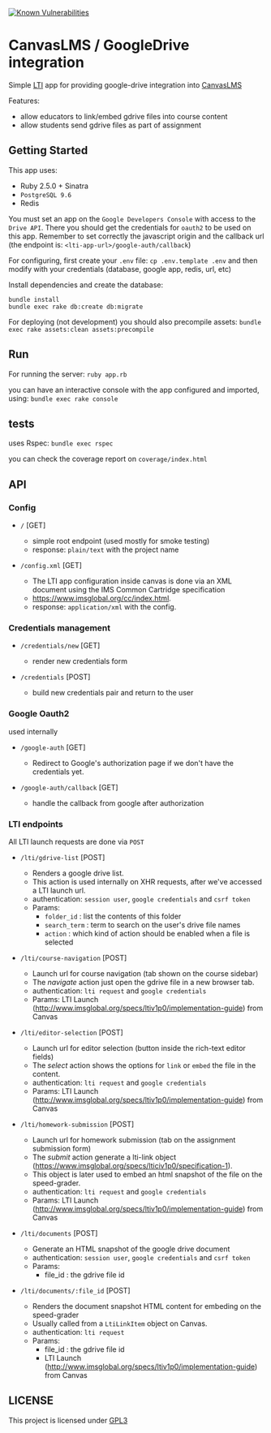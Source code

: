 [![Known Vulnerabilities](https://snyk.io/test/github/learningtapestry/canvas-google-drive-connector/badge.svg?targetFile=Gemfile.lock)](https://snyk.io/test/github/learningtapestry/canvas-google-drive-connector?targetFile=Gemfile.lock)

# CanvasLMS / GoogleDrive integration

Simple [LTI](http://www.imsglobal.org/activity/learning-tools-interoperability) app for providing google-drive integration into [CanvasLMS](http://canvaslms.com/)

Features:
- allow educators to link/embed gdrive files into course content
- allow students send gdrive files as part of assignment

## Getting Started

This app uses:
* Ruby 2.5.0 + Sinatra
* `PostgreSQL 9.6`
* Redis

You must set an app on the `Google Developers Console` with access to the `Drive API`.
There you should get the credentials for `oauth2` to be used on this app.
Remember to set correctly the javascript origin and the callback url (the endpoint is: `<lti-app-url>/google-auth/callback`)

For configuring, first create your `.env` file:  `cp .env.template .env`
and then modify with your credentials (database, google app, redis, url, etc)

Install dependencies and create the database:
```
bundle install
bundle exec rake db:create db:migrate
```

For deploying (not development) you should also precompile assets:
`bundle exec rake assets:clean assets:precompile`

## Run

For running the server:
`ruby app.rb`

you can have an interactive console with the app configured and imported, using:
`bundle exec rake console`

## tests

uses Rspec: `bundle exec rspec`

you can check the coverage report on `coverage/index.html`

## API

### Config

- `/` [GET]
    - simple root endpoint (used mostly for smoke testing)
    - response: `plain/text` with the project name

- `/config.xml` [GET]
    - The LTI app configuration inside canvas is done via an XML document using the IMS Common Cartridge specification
    - https://www.imsglobal.org/cc/index.html.
    - response: `application/xml` with the config.

### Credentials management

- `/credentials/new` [GET]
    - render new credentials form

- `/credentials` [POST]
    - build new credentials pair and return to the user

### Google Oauth2

used internally

- `/google-auth` [GET]
    - Redirect to Google's authorization page if we don't have the credentials yet.

- `/google-auth/callback` [GET]
    - handle the callback from google after authorization

### LTI endpoints

All LTI launch requests are done via `POST`

- `/lti/gdrive-list` [POST]
    - Renders a google drive list.
    - This action is used internally on XHR requests, after we've accessed a LTI launch url.
    - authentication: `session user`, `google credentials` and `csrf token`
    -  Params:
       * `folder_id` : list the contents of this folder
       * `search_term` : term to search on the user's drive file names
       * `action` : which kind of action should be enabled when a file is selected

- `/lti/course-navigation` [POST]
    - Launch url for course navigation (tab shown on the course sidebar)
    - The *navigate* action just open the gdrive file in a new browser tab.
    - authentication: `lti request` and `google credentials`
    - Params: LTI Launch (http://www.imsglobal.org/specs/ltiv1p0/implementation-guide) from Canvas

- `/lti/editor-selection` [POST]
    - Launch url for editor selection (button inside the rich-text editor fields)
    - The *select* action shows the options for `link` or `embed` the file in the content.
    - authentication: `lti request` and `google credentials`
    - Params: LTI Launch (http://www.imsglobal.org/specs/ltiv1p0/implementation-guide) from Canvas

- `/lti/homework-submission` [POST]
    - Launch url for homework submission (tab on the assignment submission form)
    - The *submit* action generate a lti-link object (https://www.imsglobal.org/specs/lticiv1p0/specification-1).
    - This object is later used to embed an html snapshot of the file on the speed-grader.
    - authentication: `lti request` and `google credentials`
    - Params: LTI Launch (http://www.imsglobal.org/specs/ltiv1p0/implementation-guide) from Canvas

- `/lti/documents` [POST]
    - Generate an HTML snapshot of the google drive document
    - authentication: `session user`, `google credentials` and `csrf token`
    - Params:
        * file_id : the gdrive file id

- `/lti/documents/:file_id` [POST]
    - Renders the document snapshot HTML content for embeding on the speed-grader
    - Usually called from a `LtiLinkItem` object on Canvas.
    - authentication: `lti request`
    - Params:
        * file_id : the gdrive file id
        * LTI Launch (http://www.imsglobal.org/specs/ltiv1p0/implementation-guide) from Canvas


## LICENSE

This project is licensed under [GPL3](https://tldrlegal.com/license/gnu-general-public-license-v3-\(gpl-3\))
